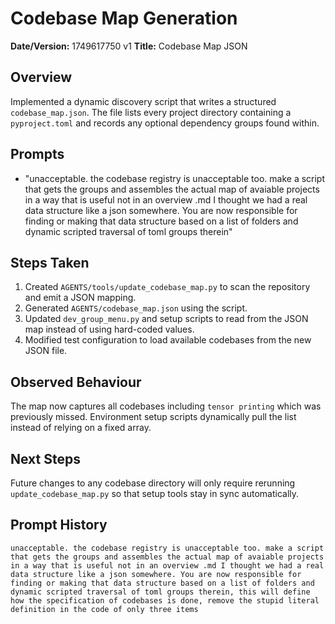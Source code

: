 # Codebase Map Generation

**Date/Version:** 1749617750 v1
**Title:** Codebase Map JSON

## Overview
Implemented a dynamic discovery script that writes a structured `codebase_map.json`. The file lists every project directory containing a `pyproject.toml` and records any optional dependency groups found within.

## Prompts
- "unacceptable. the codebase registry is unacceptable too. make a script that gets the groups and assembles the actual map of avaiable projects in a way that is useful not in an overview .md I thought we had a real data structure like a json somewhere. You are now responsible for finding or making that data structure based on a list of folders and dynamic scripted traversal of toml groups therein"

## Steps Taken
1. Created `AGENTS/tools/update_codebase_map.py` to scan the repository and emit a JSON mapping.
2. Generated `AGENTS/codebase_map.json` using the script.
3. Updated `dev_group_menu.py` and setup scripts to read from the JSON map instead of using hard-coded values.
4. Modified test configuration to load available codebases from the new JSON file.

## Observed Behaviour
The map now captures all codebases including `tensor printing` which was previously missed. Environment setup scripts dynamically pull the list instead of relying on a fixed array.

## Next Steps
Future changes to any codebase directory will only require rerunning `update_codebase_map.py` so that setup tools stay in sync automatically.

## Prompt History
```
unacceptable. the codebase registry is unacceptable too. make a script that gets the groups and assembles the actual map of avaiable projects in a way that is useful not in an overview .md I thought we had a real data structure like a json somewhere. You are now responsible for finding or making that data structure based on a list of folders and dynamic scripted traversal of toml groups therein, this will define how the specification of codebases is done, remove the stupid literal definition in the code of only three items
```
